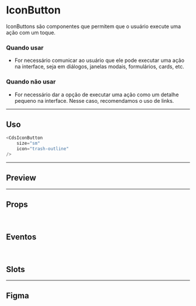 # IconButton

IconButtons são componentes que permitem que o usuário execute uma ação com um toque.

### Quando usar

- For necessário comunicar ao usuário que ele pode executar uma ação na interface, seja em diálogos, janelas modais, formulários, cards, etc.

### Quando não usar

- For necessário dar a opção de executar uma ação como um detalhe pequeno na interface. Nesse caso, recomendamos o uso de links.

---

## Uso

```js
<CdsIconButton
	size="sm"
	icon="trash-outline"
/>
```

---

## Preview

<DemoContainer
	:component="CdsIconButton"
	:events="cdsIconButtonEvents"
/>

---

## Props

<APITable
	name="IconButton"
	section="props"
/>
<br />

## Eventos

<APITable
	name="IconButton"
	section="events"
/>
<br />

## Slots

<APITable
	name="IconButton"
	section="slots"
/>

---

## Figma

<FigmaFrame
	src="https://embed.figma.com/design/J5fTswomlHu7RXk1gwbUq6/Cuida?node-id=2040-370&embed-host=share"
/>

<script setup>
import { ref } from 'vue';
import CdsIconButton from '@/components/IconButton.vue';
import APITable from '../../docgen/APITable.vue';
import DemoContainer from '../../docgen/DemoContainer.vue';
import FigmaFrame from '../../docgen/FigmaFrame.vue';

const cdsIconButtonEvents = [
	'cds-click'
];
</script>
